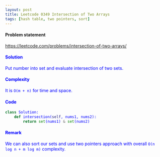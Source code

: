 ```yaml
---
layout: post
title: Leetcode 0349 Intersection of Two Arrays
tags: [hash table, two pointers, sort]
---
```


#### Problem statement

<a href="https://leetcode.com/problems/intersection-of-two-arrays/"> <font color = blue>https://leetcode.com/problems/intersection-of-two-arrays/

#### Solution
Put number into set and evaluate intersection of two sets.

#### Complexity
It is `O(m + n)` for time and space.

#### Code
```python
class Solution:
    def intersection(self, nums1, nums2):
        return set(nums1) & set(nums2)
```

#### Remark
We can also sort our sets and use two pointers approach with overall `O(n log n + m log m)` complexity.

